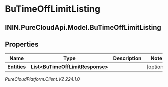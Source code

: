 # BuTimeOffLimitListing

## ININ.PureCloudApi.Model.BuTimeOffLimitListing

## Properties

|Name | Type | Description | Notes|
|------------ | ------------- | ------------- | -------------|
| **Entities** | [**List&lt;BuTimeOffLimitResponse&gt;**](BuTimeOffLimitResponse) |  | [optional] |



_PureCloudPlatform.Client.V2 224.1.0_
